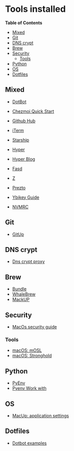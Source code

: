 # Tools installed

<!-- START doctoc generated TOC please keep comment here to allow auto update -->
<!-- DON'T EDIT THIS SECTION, INSTEAD RE-RUN doctoc TO UPDATE -->
**Table of Contents**

- [Mixed](#mixed)
- [Git](#git)
- [DNS crypt](#dns-crypt)
- [Brew](#brew)
- [Security](#security)
  - [Tools](#tools)
- [Python](#python)
- [OS](#os)
- [Dotfiles](#dotfiles)

<!-- END doctoc generated TOC please keep comment here to allow auto update -->

## Mixed

- [DotBot](https://github.com/anishathalye/dotbot/wiki)
- [Chezmoi Quick Start](https://www.chezmoi.io/docs/quick-start/)

- [Github Hub](https://hub.github.com/)

- [iTerm](https://sourabhbajaj.com/mac-setup/iTerm/)
- [Starship](https://starship.rs/)
- [Hyper](https://github.com/vercel/hyper)
- [Hyper Blog](https://www.robertcooper.me/elegant-development-experience-with-zsh-and-hyper-terminal)

- [Fasd](https://github.com/clvv/fasd)
- [Z](https://github.com/rupa/z)

- [Prezto](https://github.com/sorin-ionescu/prezto)

- [Ybikey Guide](https://github.com/drduh/YubiKey-Guide)
- [NVMRC](https://github.com/nvm-sh/nvm#nvmrc)

## Git

- [GitUp](https://github.com/git-up/GitUp)

## DNS crypt

- [Dns crypt proxy](https://github.com/drduh/config/blob/master/dnscrypt-proxy.toml)

## Brew

- [Bundle](https://github.com/Homebrew/homebrew-bundle)
- [WhaleBrew](https://github.com/whalebrew/whalebrew)
- [MackUP](https://github.com/lra/mackup)

## Security

- [MacOs security guide](https://github.com/drduh/macOS-Security-and-Privacy-Guide)

### Tools

- [macOS: mOSL](https://github.com/0xmachos/mOSL)
- [macOS: Stronghold](https://github.com/alichtman/stronghold)

## Python

- [PyEnv](https://realpython.com/intro-to-pyenv)
- [Pyenv Work with](https://anil.io/blog/python/pyenv/using-pyenv-to-install-multiple-python-versions-tox/)

## OS

- [MacUp: application settings](https://github.com/lra/mackup)

## Dotfiles

- [Dotbot examples](https://github.com/anishathalye/dotbot/wiki/Users)
